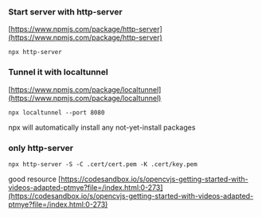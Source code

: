 ### Start server with http-server
[https://www.npmjs.com/package/http-server](https://www.npmjs.com/package/http-server)

    npx http-server

### Tunnel it with localtunnel
[https://www.npmjs.com/package/localtunnel](https://www.npmjs.com/package/localtunnel)

    npx localtunnel --port 8080



npx will automatically install any not-yet-install packages


### only http-server
    npx http-server -S -C .cert/cert.pem -K .cert/key.pem


good resource
[https://codesandbox.io/s/opencvjs-getting-started-with-videos-adapted-ptmye?file=/index.html:0-273](https://codesandbox.io/s/opencvjs-getting-started-with-videos-adapted-ptmye?file=/index.html:0-273)